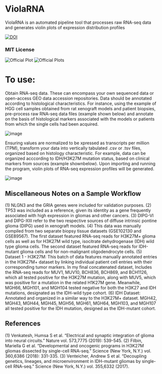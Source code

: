 # ViolaRNA
ViolaRNA is an automated pipeline tool that processes raw RNA-seq data and generates violin plots of expression distribution profiles

<a href="https://zenodo.org/badge/latestdoi/634778015"><img src="https://zenodo.org/badge/634778015.svg" alt="DOI"></a>

### MIT License


![Official Plot](https://github.com/henrylowgh/ViolaRNA/assets/131828718/b753e3d3-3c69-404e-b89a-82a73f91348f)
![Official Plots](https://github.com/henrylowgh/ViolaRNA/assets/131828718/2d183778-1f36-425e-85fc-56fc0de30f9c)



# To use:

Obtain RNA-seq data. These can encompass your own sequenced data or open-access GEO data accession repositories. Data should be annotated according to histological characteristics. For instance, using the example of HGG cell samples obtained from rat xenograft models and patient biopsies, pre-process raw RNA-seq data files (example shown below) and annotate on the basis of histological markers associated with the models or patients from which the single cells had been acquired. 

![image](https://github.com/henrylowgh/ViolaRNA/assets/131828718/fcfa4ac7-2388-454c-a522-4babd231e839)

Ensuring values are normalized to be xpressed as transcripts per million (TPM), transform your data into vertically tabulated .csv or .tsv files, organized based on histology characteristic. For example, data can be organized acccording to IDH/H3K27M mutation status, based on clinical markers from sources (example shownbelow). Upon importing and running the program, violin plots of RNA-seq expression profiles will be generated.

![image](https://github.com/henrylowgh/ViolaRNA/assets/131828718/13f22f47-ac64-4e1b-8ee3-cbb73aa3bda2)

## Miscellaneous Notes on a Sample Workflow
(1)	NLGN3 and the GRIA genes were included for validation purposes.
(2)	TP53 was included as a reference, given its identity as a gene frequently associated with high expression in gliomas and other cancers.
(3)	DIPG-VI and DIPG-XIII refer to the two respective sources of diffuse intrinsic pontine glioma (DIPG) used in xenograft models.
(4)	This data was manually compiled from two separate biopsy tissue datasets (GSE102130 and GSE89567). The first dataset featured RNA-seq reads for H3K27M+ glioma cells as well as for H3K27M wild type, isocitrate dehydrogenase (IDH) wild type glioma cells. The second dataset featured RNA-seq reads for IDH-mutant glioma cells and for non-malignant oligodendrocyte cells.
(5)	Dataset 1 - H3K27M: This batch of data features manually annotated entries in the H3K27M+ dataset by linking individual patient cell entries with their corresponding tumor markers. In my final concatenated dataset, Includes the RNA-seq reads for  MUV1, MUV10, BCH836, BCH869, and BCH1126, which all tested positive for the H3K27M mutation, along with MUV5, which was positive for a mutation in the related H1K27M gene. Meanwhile, MGH66, MGH101, and MGH104 tested negative for both the H3K27 and IDH mutations, designated as the IDH-wild type cohort. 
(6)	IDH Dataset: Annotated and organized in a similar way to the H3K27M+ dataset. MGH42, MGH43, MGH44, MGH45, MGH56, MGH61, MGH64, MGH103, and MGH107 all tested positive for the IDH mutation, designed as the IDH-mutant cohort.

## References
(1)	Venkatesh, Humsa S et al. “Electrical and synaptic integration of glioma into neural circuits.” Nature vol. 573,7775 (2019): 539-545. 
(2)	Filbin, Mariella G et al. “Developmental and oncogenic programs in H3K27M gliomas dissected by single-cell RNA-seq.” Science (New York, N.Y.) vol. 360,6386 (2018): 331-335.
(3)	Venteicher, Andrew S et al. “Decoupling genetics, lineages, and microenvironment in IDH-mutant gliomas by single-cell RNA-seq.” Science (New York, N.Y.) vol. 355,6332 (2017).
